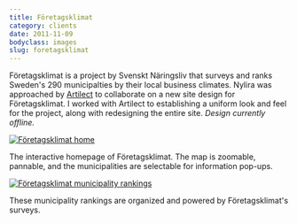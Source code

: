 ```yaml
---
title: Företagsklimat
category: clients
date: 2011-11-09
bodyclass: images
slug: foretagsklimat
---
```


Företagsklimat is a project by Svenskt Näringsliv that surveys and ranks Sweden's 290 municipalties by their local business climates. Nylira was approached by [Artilect](../client-artilect/) to collaborate on a new site design for Företagsklimat. I worked with Artilect to establishing a uniform look and feel for the project, along with redesigning the entire site. *Design currently offline.*

<div class="figure">
  <a href="../assets/images/projects/foretagsklimat-01.png"><img src="../assets/images/projects/foretagsklimat-01.png" alt="Företagsklimat home" /></a>
  <div class="figcaption">
    <p>The interactive homepage of Företagsklimat. The map is zoomable, pannable, and the municipalities are selectable for information pop-ups.</p>
  </div>
</div>

<div class="figure">
  <a href="../assets/images/projects/foretagsklimat-02.png"><img src="../assets/images/projects/foretagsklimat-02.png" alt="Företagsklimat municipality rankings" /></a>
  <div class="figcaption">
    <p>These municipality rankings are organized and powered by Företagsklimat's surveys.</p>
  </div>
</div>

